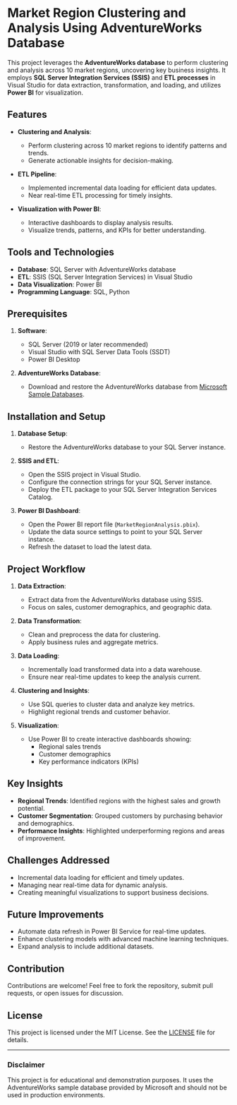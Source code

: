 # Market Region Clustering and Analysis Using AdventureWorks Database

This project leverages the **AdventureWorks database** to perform clustering and analysis across 10 market regions, uncovering key business insights. It employs **SQL Server Integration Services (SSIS)** and **ETL processes** in Visual Studio for data extraction, transformation, and loading, and utilizes **Power BI** for visualization.

## Features

- **Clustering and Analysis**:
  - Perform clustering across 10 market regions to identify patterns and trends.
  - Generate actionable insights for decision-making.

- **ETL Pipeline**:
  - Implemented incremental data loading for efficient data updates.
  - Near real-time ETL processing for timely insights.

- **Visualization with Power BI**:
  - Interactive dashboards to display analysis results.
  - Visualize trends, patterns, and KPIs for better understanding.

## Tools and Technologies

- **Database**: SQL Server with AdventureWorks database
- **ETL**: SSIS (SQL Server Integration Services) in Visual Studio
- **Data Visualization**: Power BI
- **Programming Language**: SQL, Python

## Prerequisites

1. **Software**:
   - SQL Server (2019 or later recommended)
   - Visual Studio with SQL Server Data Tools (SSDT)
   - Power BI Desktop

2. **AdventureWorks Database**:
   - Download and restore the AdventureWorks database from [Microsoft Sample Databases](https://github.com/microsoft/sql-server-samples).

## Installation and Setup

1. **Database Setup**:
   - Restore the AdventureWorks database to your SQL Server instance.

2. **SSIS and ETL**:
   - Open the SSIS project in Visual Studio.
   - Configure the connection strings for your SQL Server instance.
   - Deploy the ETL package to your SQL Server Integration Services Catalog.

3. **Power BI Dashboard**:
   - Open the Power BI report file (`MarketRegionAnalysis.pbix`).
   - Update the data source settings to point to your SQL Server instance.
   - Refresh the dataset to load the latest data.

## Project Workflow

1. **Data Extraction**:
   - Extract data from the AdventureWorks database using SSIS.
   - Focus on sales, customer demographics, and geographic data.

2. **Data Transformation**:
   - Clean and preprocess the data for clustering.
   - Apply business rules and aggregate metrics.

3. **Data Loading**:
   - Incrementally load transformed data into a data warehouse.
   - Ensure near real-time updates to keep the analysis current.

4. **Clustering and Insights**:
   - Use SQL queries to cluster data and analyze key metrics.
   - Highlight regional trends and customer behavior.

5. **Visualization**:
   - Use Power BI to create interactive dashboards showing:
     - Regional sales trends
     - Customer demographics
     - Key performance indicators (KPIs)

## Key Insights

- **Regional Trends**: Identified regions with the highest sales and growth potential.
- **Customer Segmentation**: Grouped customers by purchasing behavior and demographics.
- **Performance Insights**: Highlighted underperforming regions and areas of improvement.

## Challenges Addressed

- Incremental data loading for efficient and timely updates.
- Managing near real-time data for dynamic analysis.
- Creating meaningful visualizations to support business decisions.

## Future Improvements

- Automate data refresh in Power BI Service for real-time updates.
- Enhance clustering models with advanced machine learning techniques.
- Expand analysis to include additional datasets.

## Contribution

Contributions are welcome! Feel free to fork the repository, submit pull requests, or open issues for discussion.

## License

This project is licensed under the MIT License. See the [LICENSE](LICENSE) file for details.

---

### Disclaimer

This project is for educational and demonstration purposes. It uses the AdventureWorks sample database provided by Microsoft and should not be used in production environments.
